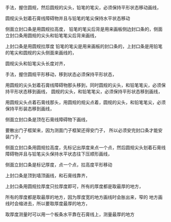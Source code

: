 手法，握住圆规，然后圆规的尖头，铅笔的笔尖，必须保持平形状态移动画线，


圆规尖头划着石膏线障碍物并且与铅笔的笔尖保持水平状态移动


侧面立封口条是用圆规拉高度，
铅笔的笔尖后背是用来画板侧边封口条的，侧面立封口条用圆规的尖头和铅笔笔尖后背来画线，


上封口条是用圆规拉厚度
铅笔的笔尖是用来画板的封口条的，上封口条是用铅笔的笔尖和圆规的尖头侧面来画线的，





圆规尖头和铅笔尖头长度对齐，

手法，握住圆规平形移动，移到状态必须保持平形状态，

用圆规的尖头划着石膏线障碍物那头移到，同时圆规的尖头，和铅笔笔尖，必须保持平形状态移到画线，
圆规的尖头，和铅笔笔尖，必须保持平形状态移到画线，

用圆规尖头点着石膏线那头，用圆规的规尖点着，圆规的尖头，和铅笔笔尖，必须保持平形装态移到画线，

侧面立封口条是顶在石膏线障碍物下画线，

要散出门子框架来，因为测面门子框架还得安门子，
所以必须安完封口条才能安装门子，


侧面立封口条用圆规拉高度，先标记出厚度来点一个点，然后圆规尖头划着石膏线障碍物并且与铅笔尖头保持水平状态往下压顺形画线，

侧面立封口条是标记厚度，点一个点，拉高度平形移动


上封口条是顶到墙顶画线，和石膏线靠齐，



上封口条用圆规拉厚度只拉厚度即可，所有的厚度都是取最厚的地方，

所有的厚度都是取最厚的地方，因为厚度宽的地方画线时会胀出来，窄的
地方画线时会缩进去，所以要取厚度最厚的地方，





取厚度测量时可以用一个板条水平靠在石膏线上，测量最厚的地方

